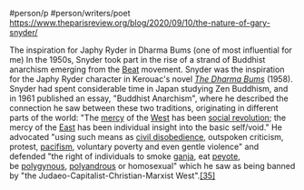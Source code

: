 #person/p 
#person/writers/poet
https://www.theparisreview.org/blog/2020/09/10/the-nature-of-gary-snyder/

The inspiration for Japhy Ryder in Dharma Bums (one of most influential for me)
In the 1950s, Snyder took part in the rise of a strand of Buddhist anarchism emerging from the [Beat](https://en.wikipedia.org/wiki/Beat_generation "Beat generation") movement. Snyder was the inspiration for the Japhy Ryder character in Kerouac's novel _[The Dharma Bums](https://en.wikipedia.org/wiki/The_Dharma_Bums "The Dharma Bums")_ (1958). Snyder had spent considerable time in Japan studying Zen Buddhism, and in 1961 published an essay, "Buddhist Anarchism", where he described the connection he saw between these two traditions, originating in different parts of the world: "The [mercy](https://en.wikipedia.org/wiki/Mercy "Mercy") of the [West](https://en.wikipedia.org/wiki/Western_culture "Western culture") has been [social revolution](https://en.wikipedia.org/wiki/Social_revolution "Social revolution"); the mercy of the [East](https://en.wikipedia.org/wiki/East "East") has been individual insight into the basic self/void." He advocated "using such means as [civil disobedience](https://en.wikipedia.org/wiki/Civil_disobedience "Civil disobedience"), outspoken criticism, protest, [pacifism](https://en.wikipedia.org/wiki/Pacifism "Pacifism"), voluntary poverty and even gentle violence" and defended "the right of individuals to smoke [ganja](https://en.wikipedia.org/wiki/Cannabis_(drug)), eat [peyote](https://en.wikipedia.org/wiki/Peyote "Peyote"), be [polygynous](https://en.wikipedia.org/wiki/Polygyny "Polygyny"), [polyandrous](https://en.wikipedia.org/wiki/Polyandrous "Polyandrous") or homosexual" which he saw as being banned by "the Judaeo-Capitalist-Christian-Marxist West".[[35]](https://en.wikipedia.org/wiki/Gary_Snyder#cite_note-35)